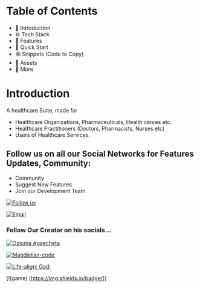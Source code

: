 # Table of Contents
- 🤖 Introduction
- ⚙️ Tech Stack
- 🔋 Features
- 🤸 Quick Start
- 🕸️ Snippets (Code to Copy)
- 🔗 Assets
- 🚀 More


# Introduction
A healthcare Suite, made for 

- Healthcare Organizations, Pharmaceuticals, Health cenres etc.
- Healthcare Practitioners (Doctors, Pharmacists, Nurses etc)
- Users of Healthcare Services.




## Follow us on all our Social Networks for Features Updates, Community:

- Community
- Suggest New Features
- Join our Development Team



[![Follow us](https://img.shields.io/badge/X-000?style=for-the-badge&logo=x&logoColor=white)](https://x.com/wellspringmedic)

[![Email](https://img.shields.io/badge/Email-28a745?style=for-the-badge&logo=gmail&logoColor=white)](mailto:wellspring.medic@gmail.com)

### Follow Our Creator on his socials...
[![Ozioma Agaecheta](https://img.shields.io/badge/LinkedIn-0077B5?style=for-the-badge&logo=linkedin&logoColor=white)](https://www.linkedin.com/in/ozioma-agaecheta-4ba85424a/)

[![Magdielian-code](https://img.shields.io/badge/GitHub-181717?style=for-the-badge&logo=github&logoColor=white)](https://github.com/magdielian-code)

[![Life-align: God;](https://img.shields.io/badge/X-28a745?style=for-the-badge&logo=gmail&logoColor=white)](https://x.com/magdiel_amor)

[![game] (https://img.shields.io/badge/)]